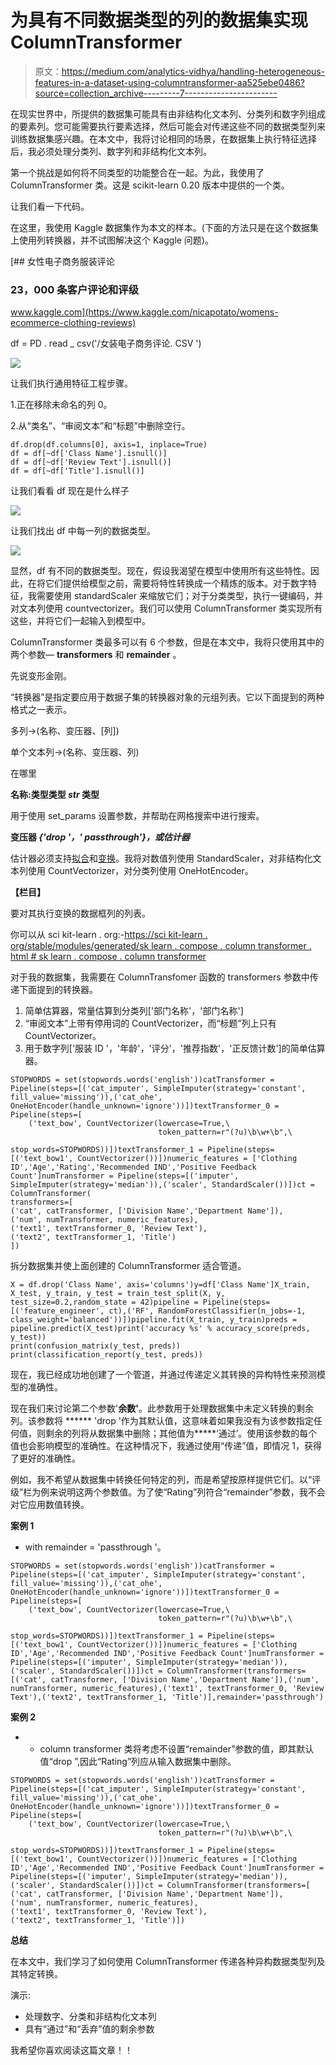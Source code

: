 # 为具有不同数据类型的列的数据集实现 ColumnTransformer

> 原文：<https://medium.com/analytics-vidhya/handling-heterogeneous-features-in-a-dataset-using-columntransformer-aa525ebe0486?source=collection_archive---------7----------------------->

在现实世界中，所提供的数据集可能具有由非结构化文本列、分类列和数字列组成的要素列。您可能需要执行要素选择，然后可能会对传递这些不同的数据类型列来训练数据集感兴趣。在本文中，我将讨论相同的场景，在数据集上执行特征选择后，我必须处理分类列、数字列和非结构化文本列。

第一个挑战是如何将不同类型的功能整合在一起。为此，我使用了 ColumnTransformer 类。这是 scikit-learn 0.20 版本中提供的一个类。

让我们看一下代码。

在这里，我使用 Kaggle 数据集作为本文的样本。(下面的方法只是在这个数据集上使用列转换器，并不试图解决这个 Kaggle 问题)。

[](https://www.kaggle.com/nicapotato/womens-ecommerce-clothing-reviews) [## 女性电子商务服装评论

### 23，000 条客户评论和评级

www.kaggle.com](https://www.kaggle.com/nicapotato/womens-ecommerce-clothing-reviews) 

df = PD . read _ csv('/女装电子商务评论. CSV ')

![](img/02230794aca1b3292009fda0b95b6f30.png)

让我们执行通用特征工程步骤。

1.正在移除未命名的列 0。

2.从“类名”、“审阅文本”和“标题”中删除空行。

```
df.drop(df.columns[0], axis=1, inplace=True)
df = df[~df['Class Name'].isnull()]
df = df[~df['Review Text'].isnull()]
df = df[~df['Title'].isnull()]
```

让我们看看 df 现在是什么样子

![](img/190ca56ad24088b153b8e9c1708427ad.png)

让我们找出 df 中每一列的数据类型。

![](img/0fdffb41081995f54b92b5200ca5cdc8.png)

显然，df 有不同的数据类型。现在，假设我渴望在模型中使用所有这些特性。因此，在将它们提供给模型之前，需要将特性转换成一个精炼的版本。对于数字特征，我需要使用 standardScaler 来缩放它们；对于分类类型，执行一键编码，并对文本列使用 countvectorizer。我们可以使用 ColumnTransformer 类实现所有这些，并将它们一起输入到模型中。

ColumnTransformer 类最多可以有 6 个参数，但是在本文中，我将只使用其中的两个参数— **transformers** 和 **remainder** 。

先说变形金刚。

“转换器”是指定要应用于数据子集的转换器对象的元组列表。它以下面提到的两种格式之一表示。

多列→(名称、变压器、[列])

单个文本列→(名称、变压器、列)

在哪里

**名称:**类型**类型 *str* 类型**

用于使用 set_params 设置参数，并帮助在网格搜索中进行搜索。

**变压器 *{'drop '，' passthrough'}，或估计器***

估计器必须支持[拟合](https://scikit-learn.org/stable/glossary.html#term-fit)和[变换](https://scikit-learn.org/stable/glossary.html#term-transform)。我将对数值列使用 StandardScaler，对非结构化文本列使用 CountVectorizer，对分类列使用 OneHotEncoder。

**【栏目】**

要对其执行变换的数据框列的列表。

你可以从 sci kit-learn . org:-[https://sci kit-learn . org/stable/modules/generated/sk learn . compose . column transformer . html # sk learn . compose . column transformer](https://scikit-learn.org/stable/modules/generated/sklearn.compose.ColumnTransformer.html#sklearn.compose.ColumnTransformer)

对于我的数据集，我需要在 ColumnTransfomer 函数的 transformers 参数中传递下面提到的转换器。

1.  简单估算器，常量估算到分类列['部门名称'，'部门名称']
2.  “审阅文本”上带有停用词的 CountVectorizer，而“标题”列上只有 CountVectorizer。
3.  用于数字列['服装 ID '，'年龄'，'评分'，'推荐指数'，'正反馈计数']的简单估算器。

```
STOPWORDS = set(stopwords.words('english'))catTransformer = Pipeline(steps=[('cat_imputer', SimpleImputer(strategy='constant', fill_value='missing')),('cat_ohe', OneHotEncoder(handle_unknown='ignore'))])textTransformer_0 = Pipeline(steps=[
    ('text_bow', CountVectorizer(lowercase=True,\
                                 token_pattern=r"(?u)\b\w+\b",\
                                 stop_words=STOPWORDS))])textTransformer_1 = Pipeline(steps=[('text_bow1', CountVectorizer())])numeric_features = ['Clothing ID','Age','Rating','Recommended IND','Positive Feedback Count']numTransformer = Pipeline(steps=[('imputer', SimpleImputer(strategy='median')),('scaler', StandardScaler())])ct = ColumnTransformer(
transformers=[
('cat', catTransformer, ['Division Name','Department Name']),
('num', numTransformer, numeric_features),
('text1', textTransformer_0, 'Review Text'),
('text2', textTransformer_1, 'Title')
])
```

拆分数据集并使上面创建的 ColumnTransformer 适合管道。

```
X = df.drop('Class Name', axis='columns')y=df['Class Name']X_train, X_test, y_train, y_test = train_test_split(X, y, test_size=0.2,random_state = 42)pipeline = Pipeline(steps=[('feature_engineer', ct),('RF', RandomForestClassifier(n_jobs=-1, class_weight='balanced'))])pipeline.fit(X_train, y_train)preds = pipeline.predict(X_test)print('accuracy %s' % accuracy_score(preds, y_test))
print(confusion_matrix(y_test, preds))
print(classification_report(y_test, preds))
```

现在，我已经成功地创建了一个管道，并通过传递定义其转换的异构特性来预测模型的准确性。

现在我们来讨论第二个参数'**余数'**。此参数用于处理数据集中未定义转换的剩余列。该参数将 ****** 'drop '作为其默认值，这意味着如果我没有为该参数指定任何值，则剩余的列将从数据集中删除；其他值为*****‘通过’。使用该参数的每个值也会影响模型的准确性。在这种情况下，我通过使用“传递”值，即情况 1，获得了更好的准确性。

例如，我不希望从数据集中转换任何特定的列，而是希望按原样提供它们。以“评级”栏为例来说明这两个参数值。为了使“Rating”列符合“remainder”参数，我不会对它应用数值转换。

**案例 1**

* with remainder = 'passthrough '。

```
STOPWORDS = set(stopwords.words('english'))catTransformer = Pipeline(steps=[('cat_imputer', SimpleImputer(strategy='constant', fill_value='missing')),('cat_ohe', OneHotEncoder(handle_unknown='ignore'))])textTransformer_0 = Pipeline(steps=[
    ('text_bow', CountVectorizer(lowercase=True,\
                                 token_pattern=r"(?u)\b\w+\b",\
                                 stop_words=STOPWORDS))])textTransformer_1 = Pipeline(steps=[('text_bow1', CountVectorizer())])numeric_features = ['Clothing ID','Age','Recommended IND','Positive Feedback Count']numTransformer = Pipeline(steps=[('imputer', SimpleImputer(strategy='median')),('scaler', StandardScaler())])ct = ColumnTransformer(transformers=[('cat', catTransformer, ['Division Name','Department Name']),('num', numTransformer, numeric_features),('text1', textTransformer_0, 'Review Text'),('text2', textTransformer_1, 'Title')],remainder='passthrough')
```

**案例 2**

* * column transformer 类将考虑不设置“remainder”参数的值，即其默认值“drop ”,因此“Rating”列应从输入数据集中删除。

```
STOPWORDS = set(stopwords.words('english'))catTransformer = Pipeline(steps=[('cat_imputer', SimpleImputer(strategy='constant', fill_value='missing')),('cat_ohe', OneHotEncoder(handle_unknown='ignore'))])textTransformer_0 = Pipeline(steps=[
    ('text_bow', CountVectorizer(lowercase=True,\
                                 token_pattern=r"(?u)\b\w+\b",\
                                 stop_words=STOPWORDS))])textTransformer_1 = Pipeline(steps=[('text_bow1', CountVectorizer())])numeric_features = ['Clothing ID','Age','Recommended IND','Positive Feedback Count']numTransformer = Pipeline(steps=[('imputer', SimpleImputer(strategy='median')),('scaler', StandardScaler())])ct = ColumnTransformer(transformers=[
('cat', catTransformer, ['Division Name','Department Name']),
('num', numTransformer, numeric_features),
('text1', textTransformer_0, 'Review Text'),
('text2', textTransformer_1, 'Title')])
```

**总结**

在本文中，我们学习了如何使用 ColumnTransformer 传递各种异构数据类型列及其特定转换。

演示:

*   处理数字、分类和非结构化文本列
*   具有“通过”和“丢弃”值的剩余参数

我希望你喜欢阅读这篇文章！！
